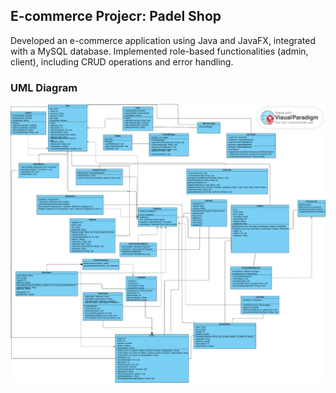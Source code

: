 ## E-commerce Projecr: Padel Shop
 Developed an e-commerce application using Java and JavaFX, integrated with a MySQL database.
 Implemented role-based functionalities (admin, client), including CRUD operations and error
 handling.
 ### UML Diagram
 <p align="center">
  <img src="./uml.jpeg" alt="uml"/>
</p>
 
